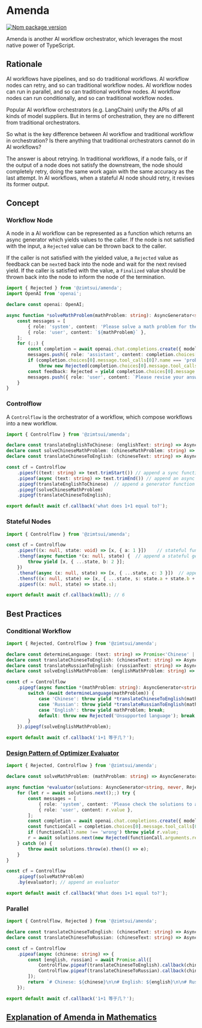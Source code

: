 # Amenda

[![Npm package version](https://img.shields.io/npm/v/@zimtsui/amenda?style=flat-square)](https://www.npmjs.com/package/@zimtsui/amenda)

Amenda is another AI workflow orchestrator, which leverages the most native power of TypeScript.

## Rationale

AI workflows have pipelines, and so do traditional workflows. AI workflow nodes can retry, and so can traditional workflow nodes. AI workflow nodes can run in parallel, and so can traditional workflow nodes. AI workflow nodes can run conditionally, and so can traditional workflow nodes.

Popular AI workflow orchestrators (e.g. LangChain) unify the APIs of all kinds of model suppliers. But in terms of orchestration, they are no different from traditional orchestrators.

So what is the key difference between AI workflow and traditional workflow in orchestration? Is there anything that traditional orchestrators cannot do in AI workflows?

The answer is about retrying. In traditional workflows, if a node fails, or if the output of a node does not satisfy the downstream, the node should completely retry, doing the same work again with the same accuracy as the last attempt. In AI workflows, when a stateful AI node should retry, it revises its former output.

## Concept

### Workflow Node

A node in a AI workflow can be represented as a function which returns an async generator which yields values to the caller. If the node is not satisfied with the input, a `Rejected` value can be thrown back to the caller.

If the caller is not satisfied with the yielded value, a `Rejected` value as feedback can be `next`ed back into the node and wait for the next revised yield. If the caller is satisfied with the value, a `Finalized` value should be thrown back into the node to inform the node of the termination.

```ts
import { Rejected } from '@zimtsui/amenda';
import OpenAI from 'openai';

declare const openai: OpenAI;

async function *solveMathProblem(mathProblem: string): AsyncGenerator<string, never, Rejected> {
	const messages = [
		{ role: 'system', content: 'Please solve a math problem for the user.' },
		{ role: 'user', content: `${mathProblem}` },
	];
	for (;;) {
		const completion = await openai.chat.completions.create({ model: 'gpt-4o', messages });
		messages.push({ role: 'assistant', content: completion.choices[0].message.content });
		if (completion.choices[0].message.tool_calls[0]?.name === 'problemTooHard')
			throw new Rejected(completion.choices[0].message.tool_calls[0].arguments.reason);
		const feedback: Rejected = yield completion.choices[0].message.content;
		messages.push({ role: 'user', content: `Please revise your answer upon the feedback: ${feedback.message}` });
	}
}
```

### Controlflow

A `Controlflow` is the orchestrator of a workflow, which compose workflows into a new workflow.

```ts
import { Controlflow } from '@zimtsui/amenda';

declare const translateEnglishToChinese: (englishText: string) => AsyncGenerator<string, never, Rejected>;
declare const solveChineseMathProblem: (chineseMathProblem: string) => AsyncGenerator<string, never, Rejected>;
declare const translateChineseToEnglish: (chineseText: string) => AsyncGenerator<string, never, Rejected>;

const cf = Controlflow
	.pipesf((text: string) => text.trimStart())	// append a sync function
	.pipeaf(async (text: string) => text.trimEnd())	// append an async function
	.pipegf(translateEnglishToChinese)	// append a generator function
	.pipegf(solveChineseMathProblem)
	.pipegf(translateChineseToEnglish);

export default await cf.callback('what does 1+1 equal to?');
```

### Stateful Nodes

```ts
import { Controlflow } from '@zimtsui/amenda';

const cf = Controlflow
	.pipesf((x: null, state: void) => [x, { a: 1 }])	// stateful functions returns/yields a tuple of output and a new state
	.thengf(async function *(x: null, state) {	// append a stateful generator function
		throw yield [x, { ...state, b: 2 }];
	})
	.thenaf(async (x: null, state) => [x, { ...state, c: 3 }])	// append a stateful async function
	.thensf((x: null, state) => [x, { ...state, s: state.a + state.b + state.c }])	// append a stateful sync function
	.pipesf((x: null, state) => state.s);

export default await cf.callback(null);	// 6
```

## Best Practices

### Conditional Workflow

```ts
import { Rejected, Controlflow } from '@zimtsui/amenda';

declare const determineLanguage: (text: string) => Promise<'Chinese' | 'Russian' | 'English'>;
declare const translateChineseToEnglish: (chineseText: string) => AsyncGenerator<string, never, Rejected>;
declare const translateRussianToEnglish: (russianText: string) => AsyncGenerator<string, never, Rejected>;
declare const solveEnglishMathProblem: (englishMathProblem: string) => AsyncGenerator<string, never, Rejected>;

const cf = Controlflow
	.pipegf(async function *(mathProblem: string): AsyncGenerator<string, never, Rejected> {
		switch (await determineLanguage(mathProblem)) {
			case 'Chinese': throw yield *translateChineseToEnglish(mathProblem); break;
			case 'Russian': throw yield *translateRussianToEnglish(mathProblem); break;
			case 'English': throw yield mathProblem; break;
			default: throw new Rejected('Unsupported language'); break;
		}
	}).pipegf(solveEnglishMathProblem);

export default await cf.callback('1+1 等于几？');

```

### [Design Pattern of Optimizer Evaluator](https://www.anthropic.com/engineering/building-effective-agents)

```ts
import { Rejected, Controlflow } from '@zimtsui/amenda';

declare const solveMathProblem: (mathProblem: string) => AsyncGenerator<string, never, Rejected>;

async function *evaluator(solutions: AsyncGenerator<string, never, Rejected>): AsyncGenerator<string, never, Rejected> {
	for (let r = await solutions.next();;) try {
		const messages = [
			{ role: 'system', content: 'Please check the solutions to a math problem.' },
			{ role: 'user', content: r.value },
		];
		const completion = await openai.chat.completions.create({ model: 'gpt-4o', messages });
		const functionCall = completion.choices[0].message.tool_calls[0];
		if (functionCall?.name !== 'wrong') throw yield r.value;
		r = await solutions.next(new Rejected(functionCall.arguments.reason));
	} catch (e) {
		throw await solutions.throw(e).then(() => e);
	}
}

const cf = Controlflow
	.pipegf(solveMathProblem)
	.by(evaluator);	// append an evaluator

export default await cf.callback('What does 1+1 equal to?');
```

### Parallel

```ts
import { Controlflow, Rejected } from '@zimtsui/amenda';

declare const translateChineseToEnglish: (chineseText: string) => AsyncGenerator<string, never, Rejected>;
declare const translateChineseToRussian: (chineseText: string) => AsyncGenerator<string, never, Rejected>;

const cf = Controlflow
	.pipeaf(async (chinese: string) => {
		const [english, russian] = await Promise.all([
			Controlflow.pipeaf(translateChineseToEnglish).callback(chinese),
			Controlflow.pipeaf(translateChineseToRussian).callback(chinese),
		]);
		return `# Chinese: ${chinese}\n\n# English: ${english}\n\n# Russian: ${russian}`;
	});

export default await cf.callback('1+1 等于几？');
```

## [Explanation of Amenda in Mathematics](./explanation.md)
